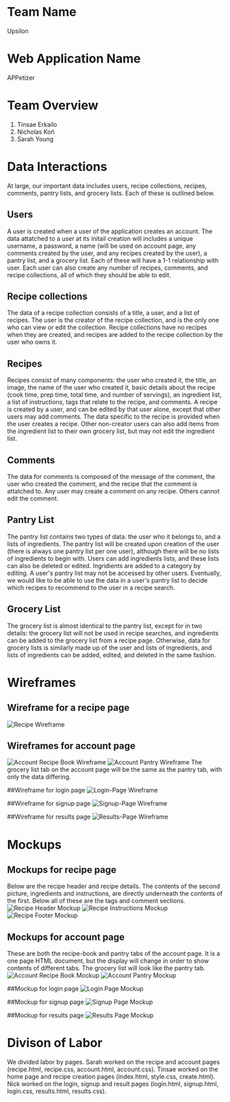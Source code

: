 # Team Name 
Upsilon
# Web Application Name 
APPetizer
# Team Overview
1. Tinsae Erkailo 
2. Nicholas Koń 
3. Sarah Young 

# Data Interactions
At large, our important data includes users, recipe collections, recipes, comments, pantry lists, and grocery lists. Each of these is outlined below.
## Users
A user is created when a user of the application creates an account. The data attatched to a user at its initail creation will includes a unique username, a password, a name (will be used on account page, any comments created by the user, and any recipes created by the user), a pantry list, and a grocery list. Each of these will have a 1-1 relationship with user.
Each user can also create any number of recipes, comments, and recipe collections, all of which they should be able to edit.
## Recipe collections
The data of a recipe collection consists of a title, a user, and a list of recipes. The user is the creator of the recipe collection, and is the only one who can view or edit the collection. Recipe collections have no recipes when they are created, and recipes are added to the recipe collection by the user who owns it.
## Recipes
Recipes consist of many components: the user who created it, the title, an image, the name of the user who created it, basic details about the recipe (cook time, prep time, total time, and number of servings), an ingredient list, a list of instructions, tags that relate to the recipe, and comments. A recipe is created by a user, and can be edited by that user alone, except that other users may add comments. The data specific to the recipe is provided when the user creates a recipe. Other non-creator users can also add items from the ingredient list to their own grocery list, but may not edit the ingredient list.
## Comments
The data for comments is composed of the message of the comment, the user who created the comment, and the recipe that the comment is attatched to. Any user may create a comment on any recipe. Others cannot edit the comment.
## Pantry List
The pantry list contains two types of data: the user who it belongs to, and a lists of ingredients. The pantry list will be created upon creation of the user (there is always one pantry list per one user), although there will be no lists of ingredients to begin with. Users can add ingredients lists, and these lists can also be deleted or edited. Ingridients are added to a category by editing. A user's pantry list may not be accessed by other users. Eventually, we would like to be able to use the data in a user's pantry list to decide which recipes to recommend to the user in a recipe search.
## Grocery List
The grocery list is almost identical to the pantry list, except for in two details: the grocery list will not be used in recipe searches, and ingredients can be added to the grocery list from a recipe page. Otherwise, data for grocery lists is similarly made up of the user and lists of ingredients, and lists of ingredients can be added, edited, and deleted in the same fashion.

# Wireframes

## Wireframe for a recipe page
![Recipe Wireframe](wireframes/recipe.png)

## Wireframes for account page
![Account Recipe Book Wireframe](wireframes/recipe_book.png)
![Account Pantry Wireframe](wireframes/pantry.png)
The grocery list tab on the account page will be the same as the pantry tab, with only the data differing.

##Wireframe for login page
![Login-Page Wireframe](wireframes/Login-page.png)

##Wireframe for signup page
![Signup-Page Wireframe](wireframes/Signup-page.png)

##Wireframe for results page
![Results-Page Wireframe](wireframes/Results-page.png)

# Mockups

## Mockups for recipe page
Below are the recipe header and recipe details. The contents of the second picture, ingredients and instructions, are directly underneath the contents of the first. Below all of these are the tags and comment sections.
![Recipe Header Mockup](mockups/recipe_1.png)
![Recipe Instructions Mockup](mockups/recipe_2.png)
![Recipe Footer Mockup](mockups/recipe_3.png)

## Mockups for account page
These are both the recipe-book and pantry tabs of the account page. It is a one page HTML document, but the display will change in order to show contents of different tabs. The grocery list will look like the pantry tab.
![Account Recipe Book Mockup](mockups/recipe_book.png)
![Account Pantry Mockup](mockups/pantry.png)

##Mockup for login page
![Login Page Mockup](mockups/Login.png)

##Mockup for signup page
![Signup Page Mockup](mockups/Signup.png)

##Mockup for results page
![Results Page Mockup](mockups/Results.png)

# Divison of Labor
We divided labor by pages. Sarah worked on the recipe and account pages (recipe.html, recipe.css, account.html, account.css). Tinsae worked on the home page and recipe creation pages (index.html, style.css, create.html). Nick worked on the login, signup and result pages (login.html, signup.html, login.css, results.html, results.css).